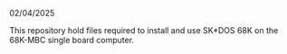 02/04/2025

This repository hold files required to install and use SK*DOS 68K on the 68K-MBC single board computer. 
